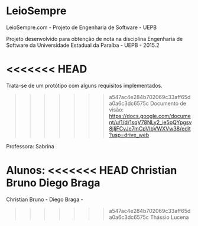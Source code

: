 # LeioSempre
LeioSempre.com - Projeto de Engenharia de Software - UEPB

Projeto desenvolvido para obtenção de nota na disciplina Engenharia de Software da Universidade Estadual da Paraíba - UEPB - 2015.2

<<<<<<< HEAD
=======
Trata-se de um protótipo com alguns requisitos implementados.

>>>>>>> a547ac4e284b702069c33aff65da0a6c3dc6575c
Documento de visão: https://docs.google.com/document/u/1/d/1sqV78NLy2_ie5pQYpgsv8jIjFCvJe7mCpVIbVWXVw38/edit?usp=drive_web

Professora: Sabrina

Alunos:
<<<<<<< HEAD
Christian Bruno
Diego Braga
=======
Christian Bruno -
Diego Braga -
>>>>>>> a547ac4e284b702069c33aff65da0a6c3dc6575c
Thássio Lucena
